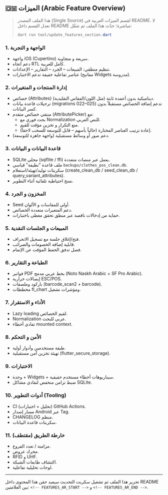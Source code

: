 ## 🇴🇲 الميزات (Arabic Feature Overview)

> هذا الملف المصدر (Single Source) لقسم الميزات العربية في README. لا تعدل القسم داخل README مباشرة؛ حدّث هذا الملف ثم شغّل:
>
> ```powershell
> dart run tool/update_features_section.dart
> ```

### 1. الواجهة و التجربة
- واجهة iOS (Cupertino) سريعة و متجاوبة.
- دعم اتجاه RTL كامل للعربية.
- تنظيم منطقي: المبيعات – الجرد – التقارير – الإعدادات.
- عناصر تفاعلية خفيفة تدعم الاختبارات (مفاتيح Widgets مدروسة).

### 2. إدارة المنتجات و المتغيرات
- خصائص (Attributes) ديناميكية بدون أعمدة ثابتة (مثل اللون/المقاس التقليدية).
- ترحيلات قاعدة بيانات (migrations 022–025) تدعم إضافة الخصائص مستقبلاً بدون كسر البيانات.
- منتقي خصائص متقدم (AttributePicker) مع:
  - بحث فوري مع Normalization للنص العربي.
  - منع التكرار و تخزين مؤقت للقيم.
  - إعادة ترتيب العناصر المختارة (حالياً بأسهم – قابل للتوسعة للسحب لاحقاً).
- دعم صور أو وسائط مستقبلية (واجهة جاهزة للتوسعة).

### 3. قاعدة البيانات و البيانات
- SQLite محلي (sqflite / ffi) يعمل عبر منصات متعددة.
- ملف قاعدة "نظيفة" قياسي `backups/clothes_pos_clean.db`.
- سكربتات توليد/تهيئة/استعلام (create_clean_db / seed_clean_db / query_variant_attributes).
- نسخ احتياطية تلقائية أثناء التطوير.

### 4. المخزون و الجرد
- Seed أولي للمقاسات و الألوان.
- دعم المتغيرات متعددة الخصائص.
- حماية من إدخالات ناقصة عبر منطق تحقق مغطى باختبارات.

### 5. المبيعات و الجلسات النقدية
- فتح/إغلاق جلسة مع تسجيل الانحراف.
- قابلية إضافة الخصومات والضرائب.
- فصل تدفق الحفظ المؤقت عن الإتمام.

### 6. الطباعة و التقارير
- فواتير PDF بخط عربي مدمج (Noto Naskh Arabic + SF Pro Arabic).
- إيصالات حرارية ESC/POS.
- باركود وملصقات (barcode_scan2 + barcode).
- مخططات fl_chart ومؤشرات تشغيل.

### 7. الأداء و الاستقرار
- Lazy loading لقيم الخصائص.
- Normalization عربي للبحث.
- تفادي أخطاء mounted context.

### 8. الأمن و التحكم
- طبقة مستخدمين وأدوار أولية.
- تهيئة تخزين آمن مستقبلية (flutter_secure_storage).

### 9. الاختبارات
- وحدة + Widgets + سيناريوهات أخطاء مستخدم حقيقية.
- ضبط تزامن منخفض لتفادي مشاكل SQLite.

### 10. أدوات التطوير (Tooling)
- CI (تحليل + اختبارات) GitHub Actions.
- مسار إصدار Android عبر Tag.
- CHANGELOG منظم.
- سكربتات قاعدة البيانات.

### 11. خارطة الطريق (مقتطف)
- مزامنة / تعدد الفروع.
- محرك عروض.
- RFID و UHF.
- اكتشاف طابعات الشبكة.
- لوحات تحليلية تفاعلية.

---
تحرير هذا الملف ثم تشغيل سكربت التحديث سيعيد حقن هذا المحتوى داخل README بين العلامتين:
`<!-- FEATURES_AR_START -->` و `<!-- FEATURES_AR_END -->`.